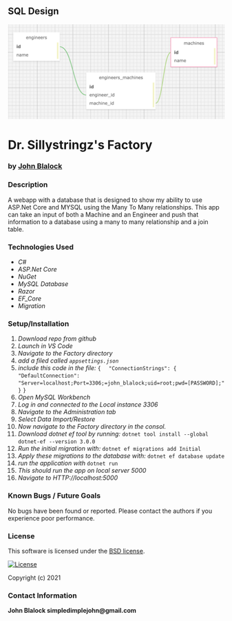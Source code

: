 ## SQL Design
![screenshot](database_image.png)

# __Dr. Sillystringz's Factory__
### by [John Blalock](https://github.com/simpledimplejohn) 

### __Description__
A webapp with a database that is designed to show my ability to use ASP.Net Core and MYSQL using the Many To Many relationships.  This app can take an input of both a Machine and an Engineer and push that information to a database using a many to many relationship and a join table.


### __Technologies Used__

* _C#_
* _ASP.Net Core_
* _NuGet_
* _MySQL Database_
* _Razor_
* _EF_Core_
* _Migration_


### __Setup/Installation__

1. _Download repo from github_
2. _Launch in VS Code_
3. _Navigate to the Factory directory_
4. _add a filed called `appsettings.json`_
5. _include this code in the file:_
    `{`
`  "ConnectionStrings": {`
`      "DefaultConnection": "Server=localhost;Port=3306;=john_blalock;uid=root;pwd=[PASSWORD];"`
`  }`
`}`
6. _Open MySQL Workbench_
7. _Log in and connected to the Local instance 3306_
8. _Navigate to the Administration tab_
9. _Select Data Import/Restore_
10. _Now navigate to the Factory directory in the consol._
11. _Download dotnet ef tool by running:_
    `dotnet tool install --global dotnet-ef --version 3.0.0`
12. _Run the initial migration with:_
    `dotnet ef migrations add Initial`
13. _Apply these migrations to the database with:_
    `dotnet ef database update`
14. _run the application with_
    `dotnet run` 
15. _This should run the app on local server 5000_
16. _Navigate to HTTP://localhost:5000_


### __Known Bugs / Future Goals__
No bugs have been found or reported. Please contact the authors if you experience poor performance.



### __License__
This software is licensed under the [BSD license](license.txt).

[![License](https://img.shields.io/badge/License-BSD%202--Clause-orange.svg)](https://opensource.org/licenses/BSD-2-Clause)

Copyright (c) 2021 

### __Contact Information__
 __John Blalock simpledimplejohn@gmail.com__

